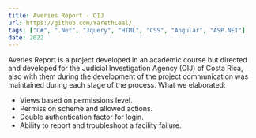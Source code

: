 ```yaml
---
title: Averies Report - OIJ
url: https://github.com/YarethLeal/
tags: ["C#", ".Net", "Jquery", "HTML", "CSS", "Angular", "ASP.NET"]
date: 2022
---
```


Averies Report is a project developed in an academic course but directed and developed for the Judicial Investigation Agency (OIJ) of Costa Rica, also with them during the development of the project communication was maintained during each stage of the process.
What we elaborated:
- Views based on permissions level.
- Permission scheme and allowed actions.
- Double authentication factor for login.
- Ability to report and troubleshoot a facility failure.